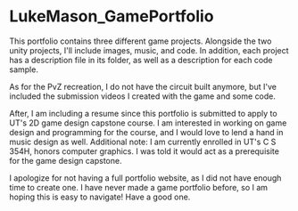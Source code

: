 # LukeMason_GamePortfolio

This portfolio contains three different game projects. Alongside the two unity projects, I'll include images, music, and code. 
In addition, each project has a description file in its folder, as well as a description for each code sample.

As for the PvZ recreation, I do not have the circuit built anymore, but I've included the submission videos I created with the game and some code.

After, I am including a resume since this portfolio is submitted to apply to UT's 2D game design capstone course.
I am interested in working on game design and programming for the course, and I would love to lend a hand in music design as well.
Additional note: I am currently enrolled in UT's C S 354H, honors computer graphics. I was told it would act as a prerequisite for the game design capstone.

I apologize for not having a full portfolio website, as I did not have enough time to create one.
I have never made a game portfolio before, so I am hoping this is easy to navigate!
Have a good one.
